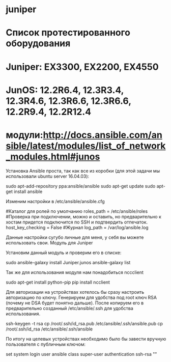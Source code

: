 # juniper
# Список протестированного оборудования

# Juniper: EX3300, EX2200, EX4550
# JunOS: 12.2R6.4, 12.3R3.4, 12.3R4.6, 12.3R6.6, 12.3R6.6, 12.2R9.4, 12.2R12.4

# модули:http://docs.ansible.com/ansible/latest/modules/list_of_network_modules.html#junos

Установка Ansible проста, так как все из коробки (для этой задачи мы использовали ubuntu server 16.04.03):

sudo apt-add-repository ppa:ansible/ansible
sudo apt-get update
sudo apt-get install ansible

Изменим настройки в /etc/ansible/ansible.cfg

#Каталог для ролей по умолчанию
roles_path = /etc/ansible/roles
#Проверка при подключении, можно и оставить, но предварительно к хостам придется подключится по SSH и подтвердить отпечаток.
host_key_checking = False
#Журнал
log_path = /var/log/ansible.log

Данные настройки сугубо личные для меня, у себя вы можете использовать свои.
Модуль для Juniper

Установим данный модуль и проверим его в списке:

sudo ansible-galaxy install Juniper.junos
ansible-galaxy list

Так же для использования модуля нам понадобиться nccclient

sudo apt-get install python-pip
pip install ncclient


Для авторизации на устройствах хотелось бы сразу настроить авторизацию по ключу. Генерируем для удобства под root ключ RSA (почему не DSA будет понятно дальше). После копируем его в предварительно созданный /etc/ansible/.ssh для удобства использования.

ssh-keygen -t rsa
cp /root/.ssh/id_rsa.pub /etc/ansible/.ssh/ansible.pub
cp /root/.ssh/id_rsa /etc/ansible/.ssh/ansible

По итогу на целевых устройствах необходимо было бы завести вручную пользователя с публичным ключом:

set system login user ansible class super-user authentication ssh-rsa "<SSH-key>"
